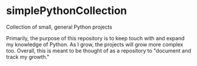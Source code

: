 # simplePythonCollection
Collection of small, general Python projects


Primarily, the purpose of this repository is to keep touch with and expand my knowledge of Python. 
 As I grow, the projects will grow more complex too. 
 Overall, this is meant to be thought of as a repository to "document and track my growth."
